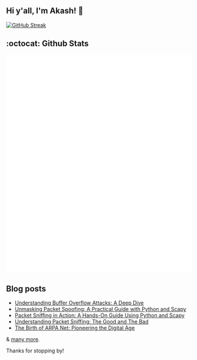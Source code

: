 ## Hi y'all, I'm Akash! 👋

[![GitHub Streak](https://streak-stats.demolab.com?user=Akash3121&theme=github-dark-blue&date_format=M%20j%5B%2C%20Y%5D)](https://git.io/streak-stats)

<!-- 
![](https://streak-stats.demolab.com/?user=Akash3121)

<img src="https://streak-stats.demolab.com/?user=Akash3121" alt="GitHub Streak Stats" />
-->

## :octocat: Github Stats 

![](https://github.com/Akash3121/github-stats/blob/master/generated/overview.svg)
![](https://github.com/Akash3121/github-stats/blob/master/generated/languages.svg)

## Blog posts
<!-- BLOG-POST-LIST:START -->
- [Understanding Buffer Overflow Attacks: A Deep Dive](https://akashrj.hashnode.dev/understanding-buffer-overflow-attacks-a-deep-dive)
- [Unmasking Packet Spoofing: A Practical Guide with Python and Scapy](https://akashrj.hashnode.dev/unmasking-packet-spoofing-a-practical-guide-with-python-and-scapy)
- [Packet Sniffing in Action: A Hands-On Guide Using Python and Scapy](https://akashrj.hashnode.dev/packet-sniffing-in-action-a-hands-on-guide-using-python-and-scapy)
- [Understanding Packet Sniffing: The Good and The Bad](https://akashrj.hashnode.dev/understanding-packet-sniffing-the-good-and-the-bad)
- [The Birth of ARPA Net: Pioneering the Digital Age](https://akashrj.hashnode.dev/the-birth-of-arpa-net-pioneering-the-digital-age)
<!-- BLOG-POST-LIST:END -->
& [many more](https://akashrj.hashnode.dev/).

Thanks for stopping by!
